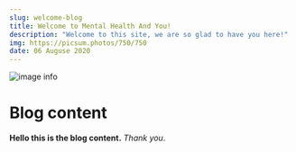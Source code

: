 ```yaml
---
slug: welcome-blog
title: Welcome to Mental Health And You!
description: "Welcome to this site, we are so glad to have you here!"
img: https://picsum.photos/750/750
date: 06 Auguse 2020
---
```


![image info](https://picsum.photos/750/750)

# Blog content

**Hello this is the blog content.**
_Thank you_.
